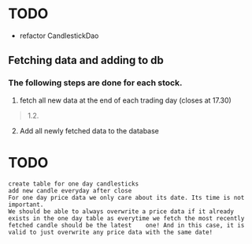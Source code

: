 # TODO

- refactor CandlestickDao

## Fetching data and adding to db

### The following steps are done for each stock.
1. fetch all new data at the end of each trading day (closes at 17.30)
> 1.2.   

2. Add all newly fetched data to the database


# TODO 
    create table for one day candlesticks
    add new candle everyday after close
    For one day price data we only care about its date. Its time is not important.
    We should be able to always overwrite a price data if it already exists in the one day table as everytime we fetch the most recently fetched candle should be the latest    one! And in this case, it is valid to just overwrite any price data with the same date! 
